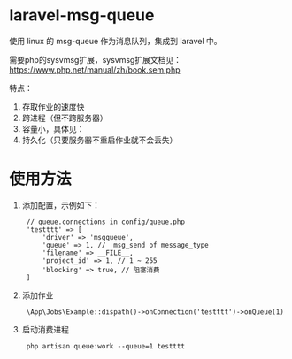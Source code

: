 # laravel-msg-queue
使用 linux 的 msg-queue 作为消息队列，集成到 laravel 中。

需要php的sysvmsg扩展，sysvmsg扩展文档见：https://www.php.net/manual/zh/book.sem.php

特点：
1. 存取作业的速度快
2. 跨进程（但不跨服务器）
3. 容量小，具体见：
4. 持久化（只要服务器不重启作业就不会丢失）

# 使用方法
1. 添加配置，示例如下：

        // queue.connections in config/queue.php
        'testttt' => [
            'driver' => 'msgqueue',
            'queue' => 1, //  msg_send of message_type
            'filename' => __FILE__,
            'project_id' => 1, // 1 ~ 255
            'blocking' => true, // 阻塞消费
        ]
        
2. 添加作业

        \App\Jobs\Example::dispath()->onConnection('testttt')->onQueue(1)
        
3. 启动消费进程

        php artisan queue:work --queue=1 testttt